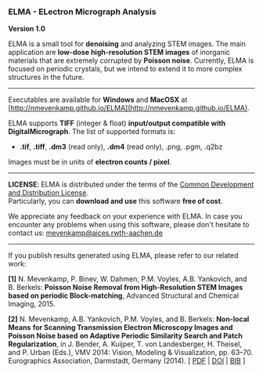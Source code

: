 ### ELMA - ELectron Micrograph Analysis

__Version 1.0__

ELMA is a small tool for **denoising** and analyzing STEM images. The main application are **low-dose high-resolution STEM images** of inorganic materials that are extremely corrupted by **Poisson noise**. Currently, ELMA is focused on periodic crystals, but we intend to extend it to more complex structures in the future.
___
Executables are available for **Windows** and **MacOSX** at [http://nmevenkamp.github.io/ELMA](http://nmevenkamp.github.io/ELMA).

ELMA supports **TIFF** (integer & float) **input/output compatible with DigitalMicrograph**. The list of supported formats is:
* **.tif**, **.tiff**, **.dm3** (read only), **.dm4** (read only), .png, .pgm, .q2bz

Images must be in units of **electron counts / pixel**.
___
**LICENSE**: ELMA is distributed under the terms of the [Common Development and Distribution License](LICENSE.txt).  
Particularly, you can **download and use** this software **free of cost**.  
   
We appreciate any feedback on your experience with ELMA. In case you encounter any problems when using this software, please don't hesitate to contact us: [mevenkamp@aices.rwth-aachen.de](mailto:mevenkamp@aices.rwth-aachen.de)
___
If you publish results generated using ELMA, please refer to our related work:

**[1]** N. Mevenkamp, P. Binev, W. Dahmen, P.M. Voyles, A.B. Yankovich, and B. Berkels: **Poisson Noise Removal from High-Resolution STEM Images based on periodic Block-matching**, Advanced Structural and Chemical Imaging, 2015.

**[2]** N. Mevenkamp, A.B. Yankovich, P.M. Voyles, and B. Berkels: **Non-local Means**
    **for Scanning Transmission Electron Microscopy Images and Poisson Noise based**
    **on Adaptive Periodic Similarity Search and Patch Regularization**, in
    J. Bender, A. Kuijper, T. von Landesberger, H. Theisel, and P. Urban (Eds.),
    VMV 2014: Vision, Modeling & Visualization, pp. 63–70.
    Eurographics Association, Darmstadt, Germany (2014). [ [PDF](http://www.aices.rwth-aachen.de:8080/~mevenkamp/papers/VMV2014/MeYaVoBe2014.pdf) | [DOI](http://dx.doi.org/10.2312/vmv.20141277) | [BIB](http://www.aices.rwth-aachen.de:8080/~mevenkamp/papers/VMV2014/MeYaVoBe2014.bib) ]